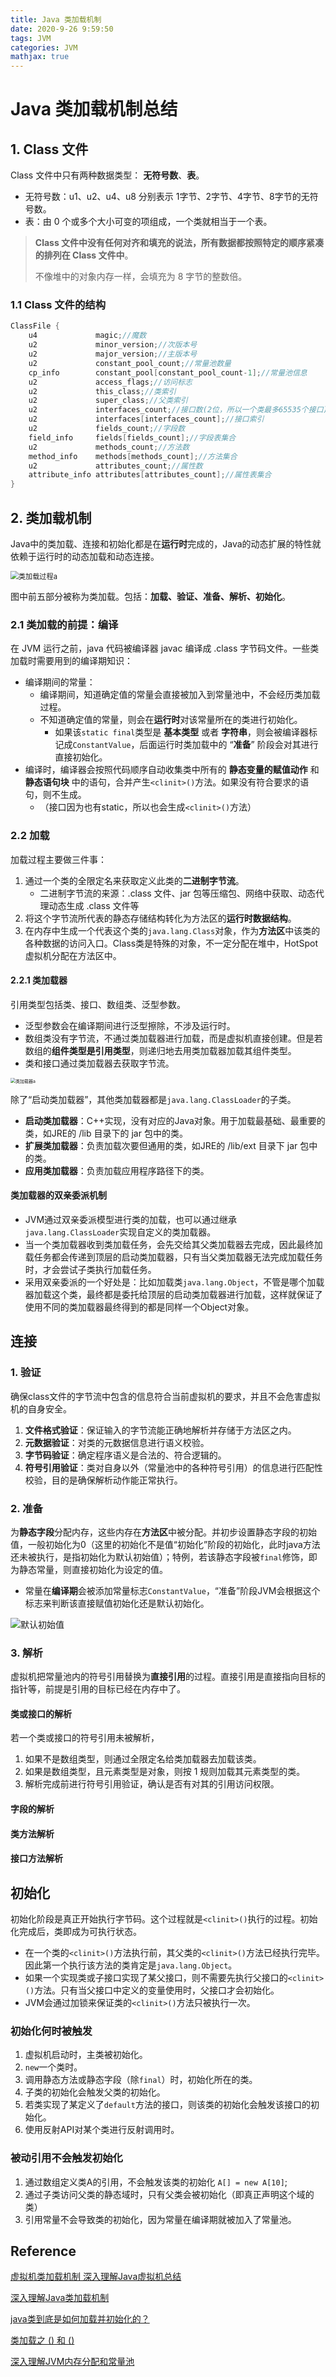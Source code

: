 ```yaml
---
title: Java 类加载机制
date: 2020-9-26 9:59:50
tags: JVM
categories: JVM
mathjax: true
---
```


# Java 类加载机制总结

## 1. Class 文件

Class 文件中只有两种数据类型： **无符号数**、**表**。

- 无符号数：u1、u2、u4、u8 分别表示 1字节、2字节、4字节、8字节的无符号数。
- 表：由 0 个或多个大小可变的项组成，一个类就相当于一个表。

> **Class 文件中没有任何对齐和填充的说法，所有数据都按照特定的顺序紧凑的排列在 Class 文件中**。
>
> 不像堆中的对象内存一样，会填充为 8 字节的整数倍。

### 1.1 Class 文件的结构

~~~java
ClassFile {
    u4             magic;//魔数
    u2             minor_version;//次版本号
    u2             major_version;//主版本号
    u2             constant_pool_count;//常量池数量
    cp_info        constant_pool[constant_pool_count-1];//常量池信息
    u2             access_flags;//访问标志
    u2             this_class;//类索引
    u2             super_class;//父类索引
    u2             interfaces_count;//接口数(2位，所以一个类最多65535个接口)
    u2             interfaces[interfaces_count];//接口索引 
    u2             fields_count;//字段数
    field_info     fields[fields_count];//字段表集合 
    u2             methods_count;//方法数
    method_info    methods[methods_count];//方法集合
    u2             attributes_count;//属性数
    attribute_info attributes[attributes_count];//属性表集合
}

~~~

## 2. 类加载机制

Java中的类加载、连接和初始化都是在**运行时**完成的，Java的动态扩展的特性就依赖于运行时的动态加载和动态连接。

<img src="https://upload-images.jianshu.io/upload_images/12219352-2d61700695ba47c6.png?imageMogr2/auto-orient/strip|imageView2/2/w/662/format/webp" alt="类加载过程a" style="zoom:80%;" />

图中前五部分被称为类加载。包括：**加载、验证、准备、解析、初始化**。

### 2.1 类加载的前提：编译

在 JVM 运行之前，java 代码被编译器 javac 编译成 .class 字节码文件。一些类加载时需要用到的编译期知识：

- 编译期间的常量：
    - 编译期间，知道确定值的常量会直接被加入到常量池中，不会经历类加载过程。
    - 不知道确定值的常量，则会在**运行时**对该常量所在的类进行初始化。
        - 如果该`static final`类型是 **基本类型** 或者 **字符串**，则会被编译器标记成`ConstantValue`，后面运行时类加载中的 “**准备**” 阶段会对其进行直接初始化。
- 编译时，编译器会按照代码顺序自动收集类中所有的 **静态变量的赋值动作** 和 **静态语句块** 中的语句，合并产生`<clinit>()`方法。如果没有符合要求的语句，则不生成。
    - （接口因为也有static，所以也会生成`<clinit>()`方法）

### 2.2 加载

加载过程主要做三件事：

1. 通过一个类的全限定名来获取定义此类的**二进制字节流**。
   - 二进制字节流的来源：.class 文件、jar 包等压缩包、网络中获取、动态代理动态生成 .class 文件等
2. 将这个字节流所代表的静态存储结构转化为方法区的**运行时数据结构**。
3. 在内存中生成一个代表这个类的`java.lang.Class`对象，作为**方法区**中该类的各种数据的访问入口。Class类是特殊的对象，不一定分配在堆中，HotSpot虚拟机分配在方法区中。

#### 2.2.1 类加载器

引用类型包括类、接口、数组类、泛型参数。
- 泛型参数会在编译期间进行泛型擦除，不涉及运行时。
- 数组类没有字节流，不通过类加载器进行加载，而是虚拟机直接创建。但是若数组的**组件类型是引用类型**，则递归地去用类加载器加载其组件类型。
- 类和接口通过类加载器去获取字节流。

<img src="https://upload-images.jianshu.io/upload_images/13898040-92981cbcdd89a0fe.png?imageMogr2/auto-orient/strip|imageView2/2/w/550/format/webp" alt="类加载器a" style="zoom:50%;" />

除了“启动类加载器”，其他类加载器都是`java.lang.ClassLoader`的子类。

- **启动类加载器**：C++实现，没有对应的Java对象。用于加载最基础、最重要的类，如JRE的 /lib 目录下的 jar 包中的类。
- **扩展类加载器**：负责加载次要但通用的类，如JRE的 /lib/ext 目录下 jar 包中的类。
- **应用类加载器**：负责加载应用程序路径下的类。

#### 类加载器的双亲委派机制

- JVM通过双亲委派模型进行类的加载，也可以通过继承`java.lang.ClassLoader`实现自定义的类加载器。
- 当一个类加载器收到类加载任务，会先交给其父类加载器去完成，因此最终加载任务都会传递到顶层的启动类加载器，只有当父类加载器无法完成加载任务时，才会尝试子类执行加载任务。
- 采用双亲委派的一个好处是：比如加载类`java.lang.Object`，不管是哪个加载器加载这个类，最终都是委托给顶层的启动类加载器进行加载，这样就保证了使用不同的类加载器最终得到的都是同样一个Object对象。

## 连接

### 1. 验证

确保class文件的字节流中包含的信息符合当前虚拟机的要求，并且不会危害虚拟机的自身安全。

1. **文件格式验证**：保证输入的字节流能正确地解析并存储于方法区之内。
2. **元数据验证**：对类的元数据信息进行语义校验。
3. **字节码验证**：确定程序语义是合法的、符合逻辑的。
4. **符号引用验证**：类对自身以外（常量池中的各种符号引用）的信息进行匹配性校验，目的是确保解析动作能正常执行。

### 2. 准备

为**静态字段**分配内存，这些内存在**方法区**中被分配。并初步设置静态字段的初始值，一般初始化为0（这里的初始化不是值“初始化”阶段的初始化，此时java方法还未被执行，是指初始化为默认初始值）；特例，若该静态字段被`final`修饰，即为静态常量，则直接初始化为设定的值。
- 常量在**编译期**会被添加常量标志`ConstantValue`，“准备”阶段JVM会根据这个标志来判断该直接赋值初始化还是默认初始化。

![默认初始值](https://upload-images.jianshu.io/upload_images/12219352-1c3e74652ae829c4.png?imageMogr2/auto-orient/strip|imageView2/2/w/737/format/webp)

### 3. 解析

虚拟机把常量池内的符号引用替换为**直接引用**的过程。直接引用是直接指向目标的指针等，前提是引用的目标已经在内存中了。

#### 类或接口的解析

若一个类或接口的符号引用未被解析，
1. 如果不是数组类型，则通过全限定名给类加载器去加载该类。
2. 如果是数组类型，且元素类型是对象，则按 1 规则加载其元素类型的类。
3. 解析完成前进行符号引用验证，确认是否有对其的引用访问权限。

#### 字段的解析

#### 类方法解析

#### 接口方法解析

## 初始化

初始化阶段是真正开始执行字节码。这个过程就是`<clinit>()`执行的过程。初始化完成后，类即成为可执行状态。

- 在一个类的`<clinit>()`方法执行前，其父类的`<clinit>()`方法已经执行完毕。因此第一个执行该方法的类肯定是`java.lang.Object`。
- 如果一个实现类或子接口实现了某父接口，则不需要先执行父接口的`<clinit>()`方法。只有当父接口中定义的变量使用时，父接口才会初始化。
- JVM会通过加锁来保证类的`<clinit>()`方法只被执行一次。

### 初始化何时被触发

1. 虚拟机启动时，主类被初始化。
2. `new`一个类时。
3. 调用静态方法或静态字段（除`final`）时，初始化所在的类。
4. 子类的初始化会触发父类的初始化。
5. 若类实现了某定义了`default`方法的接口，则该类的初始化会触发该接口的初始化。
6. 使用反射API对某个类进行反射调用时。


### 被动引用不会触发初始化

1. 通过数组定义类A的引用，不会触发该类的初始化 `A[] = new A[10]`;
2. 通过子类访问父类的静态域时，只有父类会被初始化（即真正声明这个域的类）
3. 引用常量不会导致类的初始化，因为常量在编译期就被加入了常量池。


## Reference

[虚拟机类加载机制 深入理解Java虚拟机总结](https://www.jianshu.com/p/20f902788988)

[深入理解Java类加载机制](https://www.jianshu.com/p/8cab58ac37e3)

[java类到底是如何加载并初始化的？](https://www.cnblogs.com/jimxz/p/3974939.html)

[类加载之 <clinit>() 和 <init>()](https://www.jianshu.com/p/7ff65c3040ec)

[深入理解JVM内存分配和常量池](https://www.cnblogs.com/zzuli/p/9403928.html)